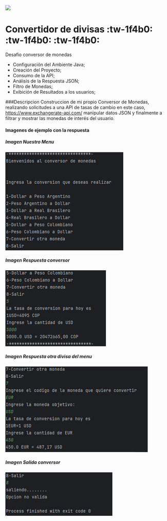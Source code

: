 ![](https://th.bing.com/th/id/OIP.sPXi1dCnaiKNFnLhVc-2ngHaE8?w=540&h=360&rs=1&pid=ImgDetMain)


# Convertidor de divisas :tw-1f4b0: :tw-1f4b0: :tw-1f4b0:
<p>
Desafio conversor de monedas
</p>

- Configuración del Ambiente Java;
- Creación del Proyecto;
- Consumo de la API;
- Análisis de la Respuesta JSON;
- Filtro de Monedas;
- Exibición de Resultados a los usuarios;



###Descripcion
Construccion de mi propio Conversor de Monedas, realizando solicitudes a una API de tasas de cambio en este caso,
https://www.exchangerate-api.com/
manipular datos JSON y finalmente a filtrar y mostrar las monedas de interés del usuario.

#### Imagenes de ejemplo con la respuesta

##### Imagen Nuestro Menu
![imagen Menu](img/Menu.png)

##### Imagen Respuesta conversor 
![respuesta_conversor](img/respuesta_conversor.png)

##### Imagen Respuesta otra divisa del menu
![respuesta_otra_divisa_del_menu](img/respuesta_otra_divisa_del_menu.png)

##### Imagen Salida conversor
![salida_conversor](img/salida_conversor.png)
